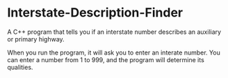 # Interstate-Description-Finder
A C++ program that tells you if an interstate number describes an auxiliary or primary highway. 

When you run the program, it will ask you to enter an interate number. 
You can enter a number from 1 to 999, and the program will determine its qualities.
